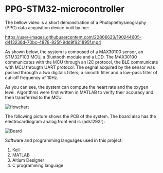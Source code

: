 # PPG-STM32-microcontroller
The bellow video is a short demonstration of a Photoplethysmography (PPG) data acquisition device built by me:

https://user-images.githubusercontent.com/22806623/190244605-d413236d-70bc-4878-825f-9dd9f621895f.mp4


As shown below, the system is composed of a MAX30100 sensor, an STM32F103 MCU, a Bluetooth module and a LCD.
The MAX30100 communicates with the MCU through an I2C protocol, the BLE communicate with MCU througth UART protocol.
The segnal acquired by the sensor was passed througth a two digitals filters; a smooth filter and a low-pass filter of cut-off frequency of 10Hz.

As you can see, the system can compute the heart rate and the oxygen level. Algorithms were first written in MATLAB to verify their accuracy and then transferred to the MCU.

![flowchart](https://user-images.githubusercontent.com/22806623/190251729-bbd664c1-b079-40fe-b04c-85ea1584f9f9.png)

The following picture shows the PCB of the system. The board also has the electrocardiogram analog front end ic (ads1292r):

![Board](https://user-images.githubusercontent.com/22806623/190245347-27a93313-1051-4f4b-a200-3ace11ae77a5.png)




Software and programming languages used in this project:
1. Keil 
2. MATLAB
3. Altium Designer 
4. C programming language 

